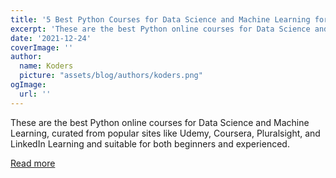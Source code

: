 ```yaml
---
title: '5 Best Python Courses for Data Science and Machine Learning for Beginners'
excerpt: 'These are the best Python online courses for Data Science and Machine Learning, curated from popular sites like Udemy, Coursera, Pluralsight, and LinkedIn Learning and suitable for both beginners and experienced. '
date: '2021-12-24'
coverImage: ''
author:
  name: Koders
  picture: "assets/blog/authors/koders.png"
ogImage:
  url: ''
---
```


These are the best Python online courses for Data Science and Machine Learning, curated from popular sites like Udemy, Coursera, Pluralsight, and LinkedIn Learning and suitable for both beginners and experienced. 

[Read more](https://dev.to/javinpaul/5-best-python-courses-for-data-science-and-machine-learning-for-beginners-39ml)
